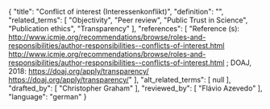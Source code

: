 {
    "title": "Conflict of interest (Interessenkonflikt)",
    "definition": "",
    "related_terms": [
        "Objectivity",
        "Peer review",
        "Public Trust in Science",
        "Publication ethics",
        "Transparency"
    ],
    "references": [
        "Reference (s): http://www.icmje.org/recommendations/browse/roles-and-responsibilities/author-responsibilities--conflicts-of-interest.html http://www.icmje.org/recommendations/browse/roles-and-responsibilities/author-responsibilities--conflicts-of-interest.html ; DOAJ, 2018: https://doaj.org/apply/transparency/ https://doaj.org/apply/transparency/"
    ],
    "alt_related_terms": [
        null
    ],
    "drafted_by": [
        "Christopher Graham"
    ],
    "reviewed_by": [
        "Flávio Azevedo"
    ],
    "language": "german"
}
